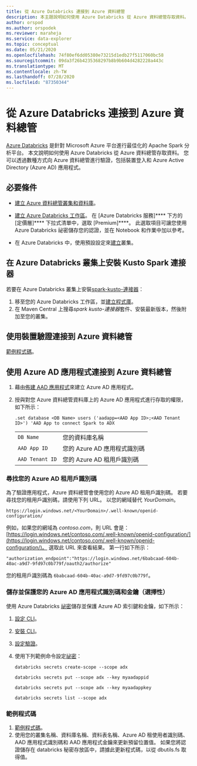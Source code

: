 ```yaml
---
title: 從 Azure Databricks 連接到 Azure 資料總管
description: 本主題說明如何使用 Azure Databricks 從 Azure 資料總管存取資料。
author: orspod
ms.author: orspodek
ms.reviewer: maraheja
ms.service: data-explorer
ms.topic: conceptual
ms.date: 05/21/2020
ms.openlocfilehash: 74f80ef6dd05380e73215d1edb27f5117060bc58
ms.sourcegitcommit: 09da3f26b4235368297b8b9b604d4282228a443c
ms.translationtype: MT
ms.contentlocale: zh-TW
ms.lasthandoff: 07/28/2020
ms.locfileid: "87350344"
---
```

# <a name="connect-to-azure-data-explorer-from-azure-databricks"></a>從 Azure Databricks 連接到 Azure 資料總管

[Azure Databricks](https://docs.microsoft.com/azure/azure-databricks/what-is-azure-databricks) 是針對 Microsoft Azure 平台進行最佳化的 Apache Spark 分析平台。 本文說明如何使用 Azure Databricks 從 Azure 資料總管存取資料。 您可以透過數種方式向 Azure 資料總管進行驗證，包括裝置登入和 Azure Active Directory (Azure AD) 應用程式。
 
## <a name="prerequisites"></a>必要條件

- [建立 Azure 資料總管叢集和資料庫](create-cluster-database-portal.md)。
- [建立 Azure Databricks 工作區](/azure/azure-databricks/quickstart-create-databricks-workspace-portal#create-an-azure-databricks-workspace)。 在 [Azure Databricks 服務]**** 下方的 [定價層]**** 下拉式清單中，選取 [Premium]****。 此選取項目可讓您使用 Azure Databricks 祕密儲存您的認證，並在 Notebook 和作業中加以參考。

- 在 Azure Databricks 中，使用預設設定來[建立](https://docs.azuredatabricks.net/user-guide/clusters/create.html)叢集。

 ## <a name="install-the-kusto-spark-connector-on-your-azure-databricks-cluster"></a>在 Azure Databricks 叢集上安裝 Kusto Spark 連接器

若要在 Azure Databricks 叢集上安裝[spark-kusto-連接器](https://mvnrepository.com/artifact/com.microsoft.azure.kusto/spark-kusto-connector)：

1. 移至您的 Azure Databricks 工作區，並[建立程式庫](https://docs.azuredatabricks.net/user-guide/libraries.html#create-a-library)。
1. 在 Maven Central 上搜尋*spark kusto-連接器*套件、安裝最新版本，然後附加至您的叢集。 

## <a name="connect-to-azure-data-explorer-by-using-a-device-authentication"></a>使用裝置驗證連接到 Azure 資料總管

[範例程式碼](https://github.com/Azure/azure-kusto-spark/blob/master/samples/src/main/python/pyKusto.py)。

## <a name="connect-to-azure-data-explorer-by-using-an-azure-ad-app"></a>使用 Azure AD 應用程式連接到 Azure 資料總管

1. 藉由[佈建 AAD 應用程式](kusto/management/access-control/how-to-provision-aad-app.md)來建立 Azure AD 應用程式。
1. 授與對您 Azure 資料總管資料庫上的 Azure AD 應用程式進行存取的權限，如下所示：

    ```kusto
    .set database <DB Name> users ('aadapp=<AAD App ID>;<AAD Tenant ID>') 'AAD App to connect Spark to ADX
    ```
    |   |   |
    | - | - |
    | ```DB Name``` | 您的資料庫名稱 |
    | ```AAD App ID``` | 您的 Azure AD 應用程式識別碼 |
    | ```AAD Tenant ID``` | 您的 Azure AD 租用戶識別碼 |

### <a name="find-your-azure-ad-tenant-id"></a>尋找您的 Azure AD 租用戶識別碼

為了驗證應用程式，Azure 資料總管會使用您的 Azure AD 租用戶識別碼。 若要尋找您的租用戶識別碼，請使用下列 URL。 以您的網域替代 *YourDomain*。

```
https://login.windows.net/<YourDomain>/.well-known/openid-configuration/
```

例如，如果您的網域為 *contoso.com*，則 URL 會是：[https://login.windows.net/contoso.com/.well-known/openid-configuration/](https://login.windows.net/contoso.com/.well-known/openid-configuration/)。 選取此 URL 來查看結果。 第一行如下所示： 

```
"authorization_endpoint":"https://login.windows.net/6babcaad-604b-40ac-a9d7-9fd97c0b779f/oauth2/authorize"
```

您的租用戶識別碼為 `6babcaad-604b-40ac-a9d7-9fd97c0b779f`。 

### <a name="store-and-secure-your-azure-ad-app-id-and-key-optional"></a>儲存並保護您的 Azure AD 應用程式識別碼和金鑰（選擇性）  

使用 Azure Databricks [祕密](https://docs.azuredatabricks.net/user-guide/secrets/index.html#secrets)儲存並保護 Azure AD 索引鍵和金鑰，如下所示：

1. [設定 CLI](https://docs.azuredatabricks.net/user-guide/dev-tools/databricks-cli.html#set-up-the-cli)。
1. [安裝 CLI](https://docs.azuredatabricks.net/user-guide/dev-tools/databricks-cli.html#install-the-cli)。 
1. [設定驗證](https://docs.azuredatabricks.net/user-guide/dev-tools/databricks-cli.html#set-up-authentication)。
1. 使用下列範例命令設定[祕密](https://docs.azuredatabricks.net/user-guide/secrets/index.html#secrets)：

    ```databricks secrets create-scope --scope adx```

    ```databricks secrets put --scope adx --key myaadappid```

    ```databricks secrets put --scope adx --key myaadappkey```

    ```databricks secrets list --scope adx```

### <a name="sample-code"></a>範例程式碼

1. [範例程式碼](https://github.com/Azure/azure-kusto-spark/blob/master/samples/src/main/python/pyKusto.py)。 
1. 使用您的叢集名稱、資料庫名稱、資料表名稱、Azure AD 租使用者識別碼、AAD 應用程式識別碼和 AAD 應用程式金鑰來更新預留位置值。 如果您將認證儲存在 databricks 秘密存放區中，請據此更新程式碼，以從 dbutils.fs 取得值。
